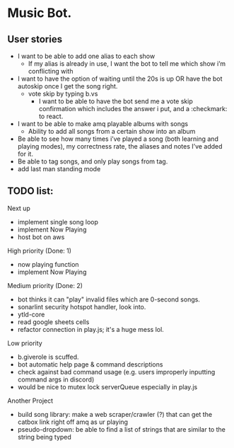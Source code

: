 # Music Bot. 

## User stories
- I want to be able to add one alias to each show
  - If my alias is already in use, I want the bot to tell me which show i’m conflicting with
- I want to have the option of waiting until the 20s is up OR have the bot autoskip once I get the song right. 
  - vote skip by typing b.vs
    - I want to be able to have the bot send me a vote skip confirmation which includes the answer i put, and a :checkmark: to react. 
- I want to be able to make amq playable albums with songs
  - Ability to add all songs from a certain show into an album
- Be able to see how many times i’ve played a song (both learning and playing modes), my correctness rate, the aliases and notes I’ve added for it. 
- Be able to tag songs, and only play songs from tag. 
- add last man standing mode 


## TODO list:
Next up <br>
- implement single song loop  
- implement Now Playing  
- host bot on aws  

High priority (Done: 1) <br>
- now playing function   
- implement Now Playing  

Medium priority (Done: 2) <br>
- bot thinks it can "play" invalid files which are 0-second songs.  
- sonarlint security hotspot handler, look into. 
- ytld-core  
- read google sheets cells  
- refactor connection in play.js; it's a huge mess lol.  

Low priority <br>
- b.giverole is scuffed.  
- bot automatic help page & command descriptions  
- check against bad command usage (e.g. users improperly inputting command args in discord)  
- would be nice to mutex lock serverQueue especially in play.js  

Another Project <br>
- build song library: make a web scraper/crawler (?) that can get the catbox link right off amq as ur playing  
- pseudo-dropdown: be able to find a list of strings that are similar to the string being typed  
